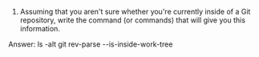 1. Assuming that you aren't sure whether you're currently inside of a Git repository, 
   write the command (or commands) that will give you this information.

Answer: 
	ls -alt
	git rev-parse --is-inside-work-tree